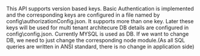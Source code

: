 This API supports version based keys.
Basic Authentication is implemented and the corresponding keys are configured in a file named by config\authorizationConfig.json. It supports more than one key. Later these keys will be used for multi tenant architecure
DB details are configured in config\config.json. Currently MYSQL is used as DB. If we want to change DB, we need to just change the corresponding node module.(As all SQL queries are written in ANSI standard, there is no change in application side)
